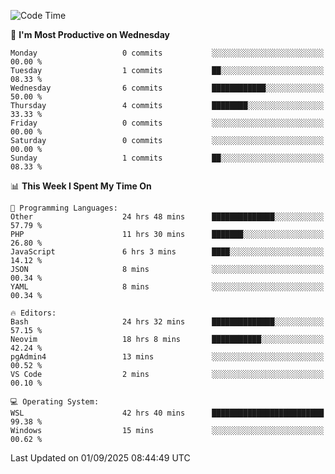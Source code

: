 <!--START_SECTION:waka-->
![Code Time](http://img.shields.io/badge/Code%20Time-5%2C714%20hrs%2023%20mins-blue)

📅 **I'm Most Productive on Wednesday** 

```text
Monday                   0 commits           ░░░░░░░░░░░░░░░░░░░░░░░░░   00.00 % 
Tuesday                  1 commits           ██░░░░░░░░░░░░░░░░░░░░░░░   08.33 % 
Wednesday                6 commits           ████████████░░░░░░░░░░░░░   50.00 % 
Thursday                 4 commits           ████████░░░░░░░░░░░░░░░░░   33.33 % 
Friday                   0 commits           ░░░░░░░░░░░░░░░░░░░░░░░░░   00.00 % 
Saturday                 0 commits           ░░░░░░░░░░░░░░░░░░░░░░░░░   00.00 % 
Sunday                   1 commits           ██░░░░░░░░░░░░░░░░░░░░░░░   08.33 % 
```


📊 **This Week I Spent My Time On** 

```text
💬 Programming Languages: 
Other                    24 hrs 48 mins      ██████████████░░░░░░░░░░░   57.79 % 
PHP                      11 hrs 30 mins      ███████░░░░░░░░░░░░░░░░░░   26.80 % 
JavaScript               6 hrs 3 mins        ████░░░░░░░░░░░░░░░░░░░░░   14.12 % 
JSON                     8 mins              ░░░░░░░░░░░░░░░░░░░░░░░░░   00.34 % 
YAML                     8 mins              ░░░░░░░░░░░░░░░░░░░░░░░░░   00.34 % 

🔥 Editors: 
Bash                     24 hrs 32 mins      ██████████████░░░░░░░░░░░   57.15 % 
Neovim                   18 hrs 8 mins       ███████████░░░░░░░░░░░░░░   42.24 % 
pgAdmin4                 13 mins             ░░░░░░░░░░░░░░░░░░░░░░░░░   00.52 % 
VS Code                  2 mins              ░░░░░░░░░░░░░░░░░░░░░░░░░   00.10 % 

💻 Operating System: 
WSL                      42 hrs 40 mins      █████████████████████████   99.38 % 
Windows                  15 mins             ░░░░░░░░░░░░░░░░░░░░░░░░░   00.62 % 
```


 Last Updated on 01/09/2025 08:44:49 UTC
<!--END_SECTION:waka-->
